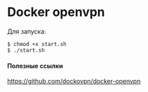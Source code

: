 # Docker openvpn
Для запуска:
```
$ chmod +x start.sh
$ ./start.sh
```



#### Полезные ссылки
https://github.com/dockovpn/docker-openvpn